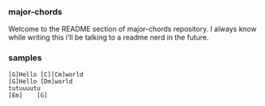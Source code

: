 ### major-chords
Welcome to the README section of major-chords repository. I always know while writing this i'll be talking to a readme nerd in the future.


### samples
```
[G]Hello [C][Cm]world
[G]Hello [Dm]world
tutuuuutu
[Em]    [G]
```